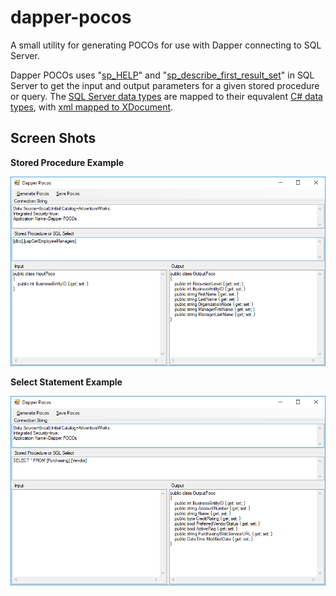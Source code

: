 # dapper-pocos

A small utility for generating POCOs for use with Dapper connecting to SQL Server.

Dapper POCOs uses "[sp_HELP](https://docs.microsoft.com/en-us/sql/relational-databases/system-stored-procedures/sp-help-transact-sql)" and "[sp_describe_first_result_set](https://docs.microsoft.com/en-us/sql/relational-databases/system-stored-procedures/sp-describe-first-result-set-transact-sql)" in SQL Server to get the input and output parameters for a given stored procedure or query. The [SQL Server data types](https://docs.microsoft.com/en-us/dotnet/framework/data/adonet/sql-server-data-type-mappings) are mapped to their equvalent [C# data types](https://docs.microsoft.com/en-us/dotnet/csharp/language-reference/keywords/built-in-types-table), with [xml mapped to XDocument](https://stackoverflow.com/questions/1542073/xdocument-or-xmldocument/1542101#1542101).

## Screen Shots

**Stored Procedure Example**

![Stored Procedure Screen Shot](screenshots/StoredProcedure.png)


**Select Statement Example**

![Select Statement Screen Shot](screenshots/SelectStatement.png)